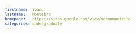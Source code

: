```yaml
---
firstname:  Yoann
lastname:   Monteiro
homepage:   https://sites.google.com/view/yoannmonteiro
categories: undergraduate
---
```

